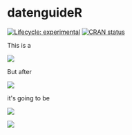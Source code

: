 
<!-- README.md is generated from README.Rmd. Please edit that file -->

# datenguideR

<!-- badges: start -->

[![Lifecycle:
experimental](https://img.shields.io/badge/lifecycle-experimental-orange.svg)](https://www.tidyverse.org/lifecycle/#experimental)
[![CRAN
status](https://www.r-pkg.org/badges/version/Projects)](https://cran.r-project.org/package=Projects)
<!-- badges: end -->

This is a

![](http://www.wipsociology.org/wp-content/uploads/2017/12/banner.png)

But after 

![](https://media1.tenor.com/images/72bf7922ac0b07b2f7f8f630e4ae01d2/tenor.gif?itemid=11364811)

it's going to be 

![](https://media.giphy.com/media/5fQyd7jM58m5y/giphy.gif)


![](https://media.giphy.com/media/26n6xUPFFv1DtdO80/giphy.gif)
